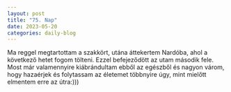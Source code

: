 ```yaml
---
layout: post
title: "75. Nap"
date: 2023-05-20
categories: daily-blog
---
```


Ma reggel megtartottam a szakkört, utána áttekertem Nardóba, ahol a következő hetet fogom tölteni. Ezzel befejeződött az utam második fele. Most már valamennyire kiábrándultam ebből az egészből és nagyon várom, hogy hazaérjek és folytassam az életemet többnyire úgy, mint mielőtt elmentem erre az útra:)))
